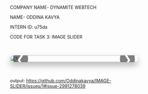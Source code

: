 COMPANY NAME- DYNAMITE WEBTECH

NAME- ODDINA KAVYA

INTERN ID: u75da

CODE FOR TASK 3: IMAGE SLIDER

<!DOCTYPE html>
<html lang="en">
<head>
  <meta charset="UTF-8" />
  <meta name="viewport" content="width=device-width, initial-scale=1.0"/>
  <title>Image Slider</title>
  <style>
    * {
      box-sizing: border-box;
    }

    body {
      margin: 0;
      font-family: Arial, sans-serif;
      background: #222;
    }

    .slider {
      position: relative;
      max-width: 800px;
      margin: 50px auto;
      overflow: hidden;
      border-radius: 15px;
      box-shadow: 0 10px 20px rgba(0,0,0,0.3);
    }

    .slides {
      display: flex;
      transition: transform 0.5s ease-in-out;
      width: 100%;
    }

    .slide {
      min-width: 100%;
      transition: opacity 0.5s ease;
    }

    .slide img {
      width: 100%;
      display: block;
    }

    .arrow {
      position: absolute;
      top: 50%;
      transform: translateY(-50%);
      font-size: 2rem;
      color: white;
      background: rgba(0, 0, 0, 0.5);
      padding: 10px;
      cursor: pointer;
      z-index: 2;
      user-select: none;
      border-radius: 50%;
    }

    .arrow:hover {
      background: rgba(0, 0, 0, 0.8);
    }

    .arrow-left {
      left: 10px;
    }

    .arrow-right {
      right: 10px;
    }
  </style>
</head>
<body>
  <div class="slider">
    <div class="arrow arrow-left" onclick="prevSlide()">&#10094;</div>
    <div class="arrow arrow-right" onclick="nextSlide()">&#10095;</div>
    <div class="slides" id="slides">
      <div class="slide"><img src="e:\image1.jpg" alt="1"></div>
      <div class="slide"><img src="e:\image2.jpg" alt="2"></div>
      <div class="slide"><img src="e:\image3.png" alt="3"></div>
    </div>
  </div>

  <script>
    let currentIndex = 0;
    const slides = document.getElementById('slides');
    const totalSlides = slides.children.length;

    function updateSlide() {
      slides.style.transform = `translateX(-${currentIndex * 100}%)`;
    }

    function nextSlide() {
      currentIndex = (currentIndex + 1) % totalSlides;
      updateSlide();
    }

    function prevSlide() {
      currentIndex = (currentIndex - 1 + totalSlides) % totalSlides;
      updateSlide();
    }

    // Auto-slide every 4 seconds
    setInterval(() => {
      nextSlide();
    }, 4000);
  </script>
</body>
</html>

output:
https://github.com/Oddinakavya/IMAGE-SLIDER/issues/1#issue-2991278039
